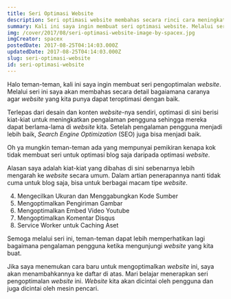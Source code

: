 ```yaml
---
title: Seri Optimasi Website
description: Seri optimasi website membahas secara rinci cara meningkatkan pengalaman pengguna.
summary: Kali ini saya ingin membuat seri optimasi website. Melalui seri ini saya akan membahas secara detail bagaiamana caranya agar website yang kita punya dapat teroptimasi dengan baik.
img: /cover/2017/08/seri-optimasi-website-image-by-spacex.jpg
imgCreator: spacex
postedDate: 2017-08-25T04:14:03.000Z
updatedDate: 2017-08-25T04:14:03.000Z
slug: seri-optimasi-website
id: seri-optimasi-website
---
```


Halo teman-teman, kali ini saya ingin membuat seri pengoptimalan _website_. Melalui seri ini saya akan membahas secara detail bagaiamana caranya agar _website_ yang kita punya dapat teroptimasi dengan baik.

Terlepas dari desain dan konten _website_-nya sendiri, optimasi di sini berisi kiat-kiat untuk meningkatkan pengalaman pengguna sehingga mereka dapat berlama-lama di _website_ kita. Setelah pengalaman pengguna menjadi lebih baik, _Search Engine Optimization_ (SEO) juga bisa menjadi baik.

Oh ya mungkin teman-teman ada yang mempunyai pemikiran kenapa kok tidak membuat seri untuk optimasi blog saja daripada optimasi _website_.

Alasan saya adalah kiat-kiat yang dibahas di sini sebenarnya lebih mengarah ke _website_ secara umum. Dalam artian penerapannya nanti tidak cuma untuk blog saja, bisa untuk berbagai macam tipe _website_.

4. Mengecilkan Ukuran dan Menggabungkan Kode Sumber
5. Mengoptimalkan Pengiriman Gambar
6. Mengoptimalkan Embed Video Youtube
7. Mengoptimalkan Komentar Disqus
8. Service Worker untuk Caching Aset

Semoga melalui seri ini, teman-teman dapat lebih memperhatikan lagi bagaimana pengalaman pengguna ketika mengunjungi _website_ yang kita buat.

Jika saya menemukan cara baru untuk mengoptimalkan _website_ ini, saya akan menambahkannya ke daftar di atas. Mari belajar menerapkan seri pengoptimalan _website_ ini. _Website_ kita akan dicintai oleh pengguna dan juga dicintai oleh mesin pencari.
